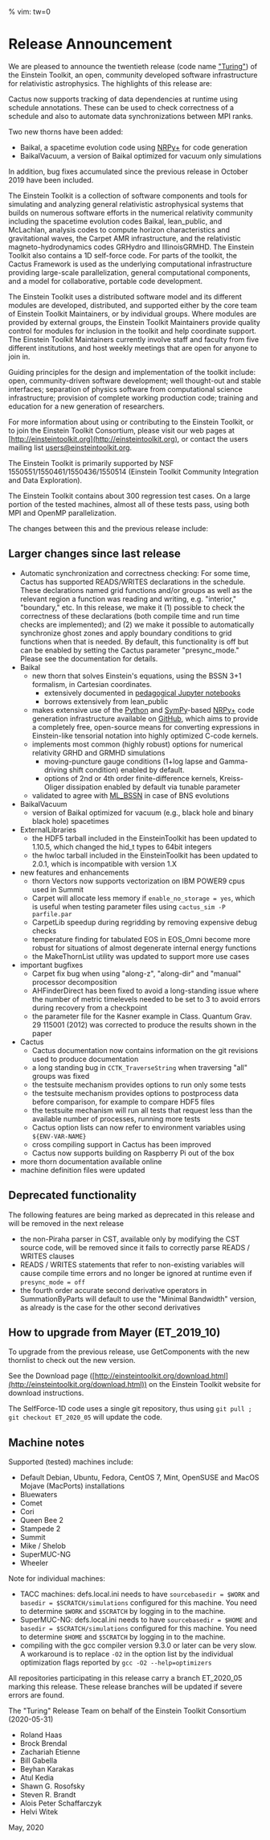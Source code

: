 % vim: tw=0
# Release Announcement

We are pleased to announce the twentieth release (code name ["Turing"](https://en.wikipedia.org/wiki/Alan_Turing)) of the Einstein Toolkit, an open, community developed software infrastructure for relativistic astrophysics. The highlights of this release are:

Cactus now supports tracking of data dependencies at runtime using schedule annotations. These can be used to check correctness of a schedule and also to automate data synchronizations between MPI ranks.

Two new thorns have been added:

 * Baikal, a spacetime evolution code using [NRPy+](http://astro.phys.wvu.edu/bhathome/nrpy.html) for code generation
 * BaikalVacuum, a version of Baikal optimized for vacuum only simulations

In addition, bug fixes accumulated since the previous release in October 2019 have been included.

The Einstein Toolkit is a collection of software components and tools for simulating and analyzing general relativistic astrophysical systems that builds on numerous software efforts in the numerical relativity community including the spacetime evolution codes Baikal, lean_public, and McLachlan, analysis codes to compute horizon characteristics and gravitational waves, the Carpet AMR infrastructure, and the relativistic magneto-hydrodynamics codes GRHydro and IllinoisGRMHD. The Einstein Toolkit also contains a 1D self-force code. For parts of the toolkit, the Cactus Framework is used as the underlying computational infrastructure providing large-scale parallelization, general computational components, and a model for collaborative, portable code development.

The Einstein Toolkit uses a distributed software model and its different modules are developed, distributed, and supported either by the core team of Einstein Toolkit Maintainers, or by individual groups. Where modules are provided by external groups, the Einstein Toolkit Maintainers provide quality control for modules for inclusion in the toolkit and help coordinate support. The Einstein Toolkit Maintainers currently involve staff and faculty from five different institutions, and host weekly meetings that are open for anyone to join in.

Guiding principles for the design and implementation of the toolkit include: open, community-driven software development; well thought-out and stable interfaces; separation of physics software from computational science infrastructure; provision of complete working production code; training and education for a new generation of researchers.

For more information about using or contributing to the Einstein Toolkit, or to join the Einstein Toolkit Consortium, please visit our web pages at [http://einsteintoolkit.org](http://einsteintoolkit.org), or contact the users mailing list [users@einsteintoolkit.org](mailto:users@einsteintoolkit.org).

The Einstein Toolkit is primarily supported by NSF 1550551/1550461/1550436/1550514 (Einstein Toolkit Community Integration and Data Exploration).

The Einstein Toolkit contains about 300 regression test cases. On a large portion of the tested machines, almost all of these tests pass, using both MPI and OpenMP parallelization.

The changes between this and the previous release include:

## Larger changes since last release

* Automatic synchronization and correctness checking: For some time, Cactus has supported READS/WRITES declarations in the schedule. These declarations named grid functions and/or groups as well as the relevant region a function was reading and writing, e.g. "interior," "boundary," etc. In this release, we make it (1) possible to check the correctness of these declarations (both compile time and run time checks are implemented); and (2) we make it possible to automatically synchronize ghost zones and apply boundary conditions to grid functions when that is needed. By default, this functionality is off but can be enabled by setting the Cactus parameter "presync_mode." Please see the documentation for details.
* Baikal
    - new thorn that solves Einstein's equations, using the BSSN 3+1 formalism, in Cartesian coordinates.
        + extensively documented in [pedagogical Jupyter notebooks](https://nbviewer.jupyter.org/github/zachetienne/nrpytutorial/blob/master/Tutorial-BaikalETK.ipynb)
        + borrows extensively from lean_public
    - makes extensive use of the [Python](http://python.org/) and [SymPy](https://www.sympy.org/)-based [NRPy+](http://nrpyplus.net/) code generation infrastructure available on [GitHub](https://github.com/zachetienne/nrpytutorial), which aims to provide a completely free, open-source means for converting expressions in Einstein-like tensorial notation into highly optimized C-code kernels. 
    - implements most common (highly robust) options for numerical relativity GRHD and GRMHD simulations
        + moving-puncture gauge conditions (1+log lapse and Gamma-driving shift condition) enabled by default.
        + options of 2nd or 4th order finite-difference kernels, Kreiss-Oliger dissipation enabled by default via tunable parameter
    - validated to agree with [ML_BSSN](https://bitbucket.org/einsteintoolkit/mclachlan/src/master/ML_BSSN/) in case of BNS evolutions
* BaikalVacuum
    - version of Baikal optimized for vacuum (e.g., black hole and binary black hole) spacetimes
* ExternalLibraries
    - the HDF5 tarball included in the EinsteinToolkit has been updated to 1.10.5, which changed the hid_t types to 64bit integers
    - the hwloc tarball included in the EinsteinToolkit has been updated to 2.0.1, which is incompatible with version 1.X
* new features and enhancements
    - thorn Vectors now supports vectorization on IBM POWER9 cpus used in Summit
    - Carpet will allocate less memory if `enable_no_storage = yes`, which is useful when testing parameter files using `cactus_sim -P parfile.par`
    - CarpetLib speedup during regridding by removing expensive debug checks
    - temperature finding for tabulated EOS in EOS_Omni become more robust for situations of almost degenerate internal energy functions
    - the MakeThornList utility was updated to support more use cases
* important bugfixes
    - Carpet fix bug when using "along-z", "along-dir" and "manual" processor decomposition
    - AHFinderDirect has been fixed to avoid a long-standing issue where the number of metric timelevels needed to be set to 3 to avoid errors during recovery from a checkpoint
    - the parameter file for the Kasner example in Class. Quantum Grav. 29 115001 (2012) was corrected to produce the results shown in the paper
* Cactus
    - Cactus documentation now contains information on the git revisions used to produce documentation
    - a long standing bug in `CCTK_TraverseString` when traversing "all" groups was fixed
    - the testsuite mechanism provides options to run only some tests
    - the testsuite mechanism provides options to postprocess data before comparison, for example to compare HDF5 files
    - the testsuite mechanism will run all tests that request less than the available number of processes, running more tests
    - Cactus option lists can now refer to environment variables using `${ENV-VAR-NAME}`
    - cross compiling support in Cactus has been improved
    - Cactus now supports building on Raspberry Pi out of the box
* more thorn documentation available online
* machine definition files were updated

## Deprecated functionality

The following features are being marked as deprecated in this release and will be removed in the next release

* the non-Piraha parser in CST, available only by modifying the CST source code, will be removed since it fails to correctly parse READS / WRITES clauses
* READS / WRITES statements that refer to non-existing variables will cause compile time errors and no longer be ignored at runtime even if `presync_mode = off`
* the fourth order accurate second derivative operators in SummationByParts will default to use the "Minimal Bandwidth" version, as already is the case for the other second derivatives

## How to upgrade from Mayer (ET_2019_10)

To upgrade from the previous release, use GetComponents with the new thornlist to check out the new version.

See the Download page ([http://einsteintoolkit.org/download.html](http://einsteintoolkit.org/download.html)) on the Einstein Toolkit website for download instructions.

The SelfForce-1D code uses a single git repository, thus using `git pull ; git checkout ET_2020_05` will update the code.

## Machine notes

Supported (tested) machines include:

* Default Debian, Ubuntu, Fedora, CentOS 7, Mint, OpenSUSE and MacOS Mojave (MacPorts) installations
* Bluewaters
* Comet
* Cori
* Queen Bee 2
* Stampede 2
* Summit
* Mike / Shelob
* SuperMUC-NG
* Wheeler

Note for individual machines:

* TACC machines: defs.local.ini needs to have `sourcebasedir = $WORK` and `basedir = $SCRATCH/simulations` configured for this machine. You need to determine `$WORK` and `$SCRATCH` by logging in to the machine.
* SuperMUC-NG: defs.local.ini needs to have `sourcebasedir = $HOME` and `basedir = $SCRATCH/simulations` configured for this machine. You need to determine `$HOME` and `$SCRATCH` by logging in to the machine.
* compiling with the gcc compiler version 9.3.0 or later can be very slow. A workaround is to replace `-O2` in the option list by the individual optimization flags reported by `gcc -O2 --help=optimizers`

All repositories participating in this release carry a branch ET_2020_05 marking this release. These release branches will be updated if severe errors are found.

The "Turing" Release Team on behalf of the Einstein Toolkit Consortium (2020-05-31)

* Roland Haas
* Brock Brendal
* Zachariah Etienne
* Bill Gabella
* Beyhan Karakas
* Atul Kedia
* Shawn G. Rosofsky
* Steven R. Brandt
* Alois Peter Schaffarczyk
* Helvi Witek

May, 2020
